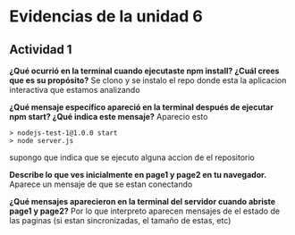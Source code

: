 
# Evidencias de la unidad 6

## Actividad 1
**¿Qué ocurrió en la terminal cuando ejecutaste npm install? ¿Cuál crees que es su propósito?**
Se clono y se instalo el repo donde esta la aplicacion interactiva que estamos analizando 

**¿Qué mensaje específico apareció en la terminal después de ejecutar npm start? ¿Qué indica este mensaje?**
Aparecio esto 
```
> nodejs-test-1@1.0.0 start
> node server.js
```
supongo que indica que se ejecuto alguna accion de el repositorio 

**Describe lo que ves inicialmente en page1 y page2 en tu navegador.**
Aparece un mensaje de que se estan conectando 

**¿Qué mensajes aparecieron en la terminal del servidor cuando abriste page1 y page2?**
Por lo que interpreto aparecen mensajes de el estado de las paginas (si estan sincronizadas, el tamaño de estas, etc) 




